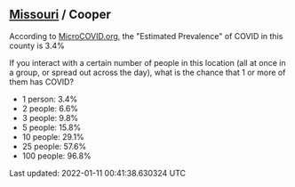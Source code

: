 
## [Missouri](/united-states/missouri) / Cooper

According to [MicroCOVID.org](http://microcovid.org),
the "Estimated Prevalence" of COVID in this county is 3.4%

If you interact with a certain number of people in this location
(all at once in a group, or spread out across the day), what is the chance that
1 or more of them has COVID?

- 1 person: 3.4%
- 2 people: 6.6%
- 3 people: 9.8%
- 5 people: 15.8%
- 10 people: 29.1%
- 25 people: 57.6%
- 100 people: 96.8%

Last updated: 2022-01-11 00:41:38.630324 UTC
